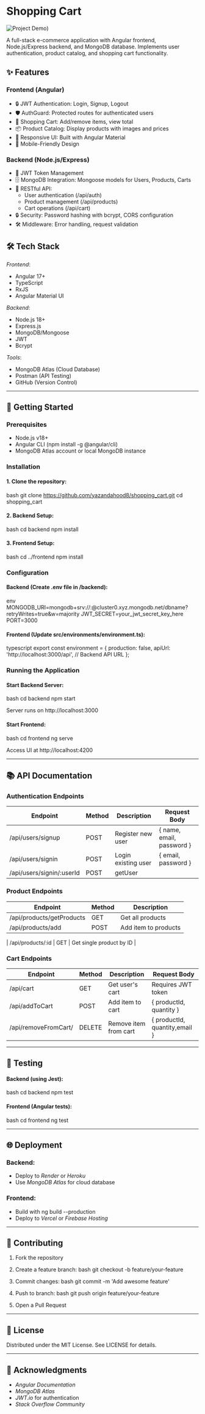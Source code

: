 # Shopping Cart

![Project Demo](https://github.com/yazandahood8/shopping_cart/blob/main/gif.gif))  

A full-stack e-commerce application with Angular frontend, Node.js/Express backend, and MongoDB database. Implements user authentication, product catalog, and shopping cart functionality.

## ✨ Features

### Frontend (Angular)
- 🔒 JWT Authentication: Login, Signup, Logout
- 🛡 AuthGuard: Protected routes for authenticated users
- 🛒 Shopping Cart: Add/remove items, view total
- 📦 Product Catalog: Display products with images and prices
- 🚀 Responsive UI: Built with Angular Material
- 📱 Mobile-Friendly Design

### Backend (Node.js/Express)
- 🔑 JWT Token Management
- 🗄 MongoDB Integration: Mongoose models for Users, Products, Carts
- 📡 RESTful API:
  - User authentication (/api/auth)
  - Product management (/api/products)
  - Cart operations (/api/cart)
- 🔒 Security: Password hashing with bcrypt, CORS configuration
- 🛠 Middleware: Error handling, request validation

## 🛠 Tech Stack

*Frontend*:
- Angular 17+
- TypeScript
- RxJS
- Angular Material UI

*Backend*:
- Node.js 18+
- Express.js
- MongoDB/Mongoose
- JWT
- Bcrypt

*Tools*:
- MongoDB Atlas (Cloud Database)
- Postman (API Testing)
- GitHub (Version Control)

---

## 🚀 Getting Started

### Prerequisites
- Node.js v18+
- Angular CLI (npm install -g @angular/cli)
- MongoDB Atlas account or local MongoDB instance

### Installation

#### 1. Clone the repository:
bash
git clone https://github.com/yazandahood8/shopping_cart.git
cd shopping_cart


#### 2. Backend Setup:
bash
cd backend
npm install


#### 3. Frontend Setup:
bash
cd ../frontend
npm install


### Configuration

#### Backend (Create .env file in /backend):
env
MONGODB_URI=mongodb+srv://<username>:<password>@cluster0.xyz.mongodb.net/dbname?retryWrites=true&w=majority
JWT_SECRET=your_jwt_secret_key_here
PORT=3000


#### Frontend (Update src/environments/environment.ts):
typescript
export const environment = {
  production: false,
  apiUrl: 'http://localhost:3000/api', // Backend API URL
};


### Running the Application

#### Start Backend Server:
bash
cd backend
npm start

Server runs on http://localhost:3000

#### Start Frontend:
bash
cd frontend
ng serve

Access UI at http://localhost:4200

---

## 📚 API Documentation

### Authentication Endpoints
| Endpoint            | Method | Description              | Request Body                |
|---------------------|--------|--------------------------|-----------------------------|
| /api/users/signup | POST   | Register new user       | { name, email, password } |
| /api/users/signin  | POST   | Login existing user     | { email, password }       |
| /api/users/signin/:userId  | POST   | getUser     |       |


### Product Endpoints
| Endpoint         | Method | Description              |
|-----------------|--------|--------------------------|
| /api/products/getProducts | GET    | Get all products         |
| /api/products/add   | POST   | Add item to products        | { productId, quantity, image , price , quintity }  |

| /api/products/:id | GET  | Get single product by ID |

### Cart Endpoints
| Endpoint       | Method | Description              | Request Body               |
|---------------|--------|--------------------------|----------------------------|
| /api/cart   | GET    | Get user's cart         | Requires JWT token        |
| /api/addToCart   | POST   | Add item to cart        | { productId, quantity }  |
| /api/removeFromCart/| DELETE | Remove item from cart   | { productId, quantity,email }        |

---

## 🧪 Testing

#### Backend (using Jest):
bash
cd backend
npm test


#### Frontend (Angular tests):
bash
cd frontend
ng test


---

## 🌐 Deployment

### Backend:
- Deploy to *Render* or *Heroku*
- Use *MongoDB Atlas* for cloud database

### Frontend:
- Build with ng build --production
- Deploy to *Vercel* or *Firebase Hosting*

---

## 🤝 Contributing

1. Fork the repository
2. Create a feature branch:
bash
git checkout -b feature/your-feature

3. Commit changes:
bash
git commit -m 'Add awesome feature'

4. Push to branch:
bash
git push origin feature/your-feature

5. Open a Pull Request

---

## 📄 License
Distributed under the MIT License. See LICENSE for details.

---

## 🙏 Acknowledgments
- *Angular Documentation*
- *MongoDB Atlas*
- *JWT.io* for authentication
- *Stack Overflow Community*
